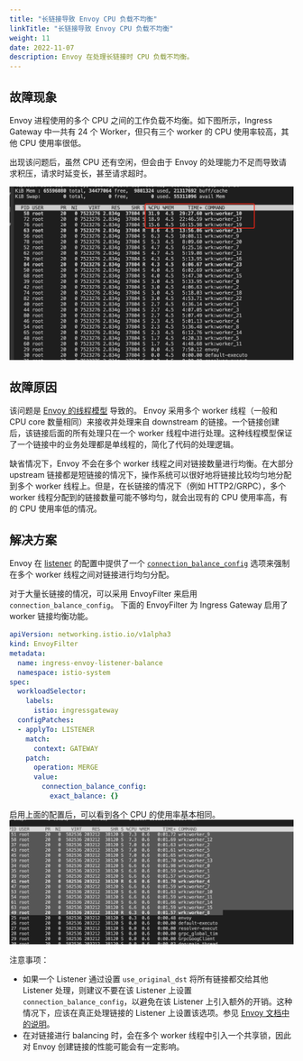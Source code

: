 ```yaml
---
title: "长链接导致 Envoy CPU 负载不均衡"
linkTitle: "长链接导致 Envoy CPU 负载不均衡"
weight: 11
date: 2022-11-07
description: Envoy 在处理长链接时 CPU 负载不均衡。 
---
```


## 故障现象

Envoy 进程使用的多个 CPU 之间的工作负载不均衡。如下图所示，Ingress Gateway 中一共有 24 个 Worker，但只有三个 worker 的 CPU 使用率较高，其他 CPU 使用率很低。

出现该问题后，虽然 CPU 还有空闲，但会由于 Envoy 的处理能力不足而导致请求积压，请求时延变长，甚至请求超时。

![](cpu.png)


## 故障原因

该问题是 [Envoy 的线程模型](https://blog.envoyproxy.io/envoy-threading-model-a8d44b922310) 导致的。 Envoy 采用多个 worker 线程（一般和 CPU core 数量相同）来接收并处理来自 downstream 的链接。一个链接创建后，该链接后面的所有处理只在一个 worker 线程中进行处理。这种线程模型保证了一个链接中的业务处理都是单线程的，简化了代码的处理逻辑。

缺省情况下，Envoy 不会在多个 worker 线程之间对链接数量进行均衡。在大部分 upstream 链接都是短链接的情况下，操作系统可以很好地将链接比较均匀地分配到多个 worker 线程上。但是，在长链接的情况下（例如 HTTP2/GRPC），多个 worker 线程分配到的链接数量可能不够均匀，就会出现有的 CPU 使用率高，有的 CPU 使用率低的情况。

## 解决方案

Envoy 在 [listener](https://www.envoyproxy.io/docs/envoy/latest/api-v3/config/listener/v3/listener.proto) 的配置中提供了一个 [```connection_balance_config```](https://www.envoyproxy.io/docs/envoy/latest/api-v3/config/listener/v3/listener.proto#envoy-v3-api-msg-config-listener-v3-listener-connectionbalanceconfig) 选项来强制在多个 worker 线程之间对链接进行均匀分配。

对于大量长链接的情况，可以采用 EnvoyFilter 来启用```connection_balance_config```。 下面的 EnvoyFilter 为 Ingress Gateway 启用了 worker 链接均衡功能。

```yaml
apiVersion: networking.istio.io/v1alpha3
kind: EnvoyFilter
metadata:
  name: ingress-envoy-listener-balance
  namespace: istio-system
spec:
  workloadSelector:
    labels:
      istio: ingressgateway
  configPatches:
  - applyTo: LISTENER
    match:
      context: GATEWAY
    patch:
      operation: MERGE
      value:
        connection_balance_config:
          exact_balance: {}
```

启用上面的配置后，可以看到各个 CPU 的使用率基本相同。
![](cpu-balanced)

注意事项：
* 如果一个 Listener 通过设置 ```use_original_dst``` 将所有链接都交给其他 Listener 处理，则建议不要在该 Listener 上设置 ```connection_balance_config```，以避免在该 Listener 上引入额外的开销。这种情况下，应该在真正处理链接的 Listener 上设置该选项。参见 [Envoy 文档中的说明](https://www.envoyproxy.io/docs/envoy/latest/api-v3/config/listener/v3/listener.proto)。
* 在对链接进行 balancing 时，会在多个 worker 线程中引入一个共享锁，因此对 Envoy 创建链接的性能可能会有一定影响。 